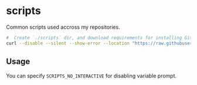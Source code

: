 # scripts

Common scripts used accross my repositories.

```bash
#  Create `./scripts` dir, and download requirements for installing Git Hooks
curl --disable --silent --show-error --location "https://raw.githubusercontent.com/ViBiOh/scripts/main/bootstrap" | bash -s "git_hooks"
```

## Usage

You can specify `SCRIPTS_NO_INTERACTIVE` for disabling variable prompt.
